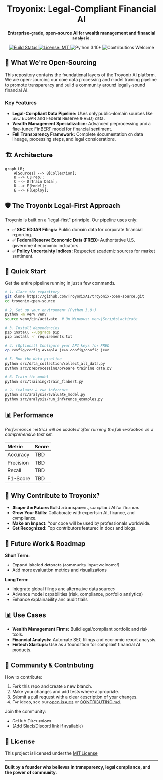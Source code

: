 <h1 align="center">Troyonix: Legal-Compliant Financial AI</h1>

<p align="center">
  <b>Enterprise-grade, open-source AI for wealth management and financial analysis.</b>
</p>

<p align="center">
  <a href="https://github.com/TroyonixAI/troyonix-open-source/actions/workflows/python-ci.yml">
    <img src="https://github.com/TroyonixAI/troyonix-open-source/actions/workflows/python-ci.yml/badge.svg" alt="Build Status">
  </a>
  <a href="LICENSE">
    <img src="https://img.shields.io/badge/License-MIT-yellow.svg" alt="License: MIT">
  </a>
  <img src="https://img.shields.io/badge/python-3.10%2B-blue.svg" alt="Python 3.10+">
  <img src="https://img.shields.io/badge/contributions-welcome-brightgreen.svg?style=flat" alt="Contributions Welcome">
</p>

## 🚀 What We're Open-Sourcing

This repository contains the foundational layers of the Troyonix AI platform. We are open-sourcing our core data processing and model training pipeline to promote transparency and build a community around legally-sound financial AI.

### Key Features
- **Legal-Compliant Data Pipeline:** Uses only public-domain sources like SEC EDGAR and Federal Reserve (FRED) data.
- **Wealth Management Specialization:** Advanced preprocessing and a fine-tuned FinBERT model for financial sentiment.
- **Full Transparency Framework:** Complete documentation on data lineage, processing steps, and legal considerations.

## 🏗️ Architecture

```mermaid
graph LR;
    A[Sources] --> B[Collection];
    B --> C[Prep];
    C --> D[Train Data];
    D --> E[Model];
    E --> F[Deploy];
```

## 🛡️ The Troyonix Legal-First Approach

Troyonix is built on a "legal-first" principle. Our pipeline uses only:
- ✅ **SEC EDGAR Filings:** Public domain data for corporate financial reporting.
- ✅ **Federal Reserve Economic Data (FRED):** Authoritative U.S. government economic indicators.
- ✅ **Policy Uncertainty Indices:** Respected academic sources for market sentiment.

## 🚀 Quick Start

Get the entire pipeline running in just a few commands.

```bash
# 1. Clone the repository
git clone https://github.com/TroyonixAI/troyonix-open-source.git
cd troyonix-open-source

# 2. Set up your environment (Python 3.8+)
python -m venv venv
source venv/bin/activate  # On Windows: venv\Scripts\activate

# 3. Install dependencies
pip install --upgrade pip
pip install -r requirements.txt

# 4. (Optional) Configure your API keys for FRED
cp config/config.example.json config/config.json

# 5. Run the data pipeline
python src/data_collection/collect_all_data.py
python src/preprocessing/prepare_training_data.py

# 6. Train the model
python src/training/train_finbert.py

# 7. Evaluate & run inference
python src/analysis/evaluate_model.py
python src/analysis/run_inference_examples.py
```

## 📊 Performance

*Performance metrics will be updated after running the full evaluation on a comprehensive test set.*

| Metric    | Score   |
| :-------- | :------ |
| Accuracy  | TBD     |
| Precision | TBD     |
| Recall    | TBD     |
| F1-Score  | TBD     |

## 🌟 Why Contribute to Troyonix?

- **Shape the Future:** Build a transparent, compliant AI for finance.
- **Grow Your Skills:** Collaborate with experts in AI, finance, and compliance.
- **Make an Impact:** Your code will be used by professionals worldwide.
- **Get Recognized:** Top contributors featured in docs and blogs.

## 🚧 Future Work & Roadmap

**Short Term:**
- Expand labeled datasets (community input welcome!)
- Add more evaluation metrics and visualizations

**Long Term:**
- Integrate global filings and alternative data sources
- Advance model capabilities (risk, compliance, portfolio analytics)
- Enhance explainability and audit trails

## 📊 Use Cases

- **Wealth Management Firms:** Build legal/compliant portfolio and risk tools.
- **Financial Analysts:** Automate SEC filings and economic report analysis.
- **Fintech Startups:** Use as a foundation for compliant financial AI products.

## 🤝 Community & Contributing

How to contribute:
1. Fork this repo and create a new branch.
2. Make your changes and add tests where appropriate.
3. Submit a pull request with a clear description of your changes.
4. For ideas, see our [open issues](https://github.com/TroyonixAI/troyonix-open-source/issues) or [CONTRIBUTING.md](CONTRIBUTING.md).

Join the community:
- GitHub Discussions
- (Add Slack/Discord link if available)

## 📄 License

This project is licensed under the [MIT License](LICENSE).

---

**Built by a founder who believes in transparency, legal compliance, and the power of community.**

<!-- trigger CI -->
